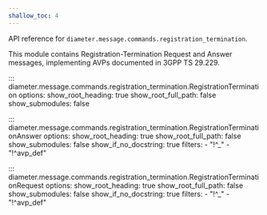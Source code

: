 ```yaml
---
shallow_toc: 4
---
```

API reference for `diameter.message.commands.registration_termination`.

This module contains Registration-Termination Request and Answer messages, 
implementing AVPs documented in 3GPP TS 29.229.

::: diameter.message.commands.registration_termination.RegistrationTermination
    options:
      show_root_heading: true
      show_root_full_path: false
      show_submodules: false


::: diameter.message.commands.registration_termination.RegistrationTerminationAnswer
    options:
      show_root_heading: true
      show_root_full_path: false
      show_submodules: false
      show_if_no_docstring: true
      filters:
        - "!^_"
        - "!^avp_def"


::: diameter.message.commands.registration_termination.RegistrationTerminationRequest
    options:
      show_root_heading: true
      show_root_full_path: false
      show_submodules: false
      show_if_no_docstring: true
      filters:
        - "!^_"
        - "!^avp_def"
